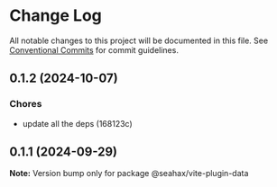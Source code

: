 # Change Log

All notable changes to this project will be documented in this file.
See [Conventional Commits](https://conventionalcommits.org) for commit guidelines.

## 0.1.2 (2024-10-07)

### Chores

- update all the deps (168123c)

## 0.1.1 (2024-09-29)

**Note:** Version bump only for package @seahax/vite-plugin-data
